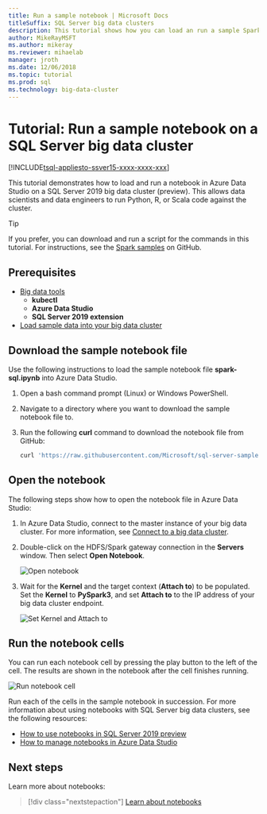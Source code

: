 ```yaml
---
title: Run a sample notebook | Microsoft Docs
titleSuffix: SQL Server big data clusters
description: This tutorial shows how you can load an run a sample Spark notebook on a SQL Server 2019 big data cluster (preview).
author: MikeRayMSFT 
ms.author: mikeray
ms.reviewer: mihaelab
manager: jroth
ms.date: 12/06/2018
ms.topic: tutorial
ms.prod: sql
ms.technology: big-data-cluster
---
```


# Tutorial: Run a sample notebook on a SQL Server big data cluster

[!INCLUDE[tsql-appliesto-ssver15-xxxx-xxxx-xxx](../includes/tsql-appliesto-ssver15-xxxx-xxxx-xxx.md)]

This tutorial demonstrates how to load and run a notebook in Azure Data Studio on a SQL Server 2019 big data cluster (preview). This allows data scientists and data engineers to run Python, R, or Scala code against the cluster.

> [!TIP]
> If you prefer, you can download and run a script for the commands in this tutorial. For instructions, see the [Spark samples](https://github.com/Microsoft/sql-server-samples/tree/master/samples/features/sql-big-data-cluster/spark) on GitHub.

## <a id="prereqs"></a> Prerequisites

- [Big data tools](deploy-big-data-tools.md)
   - **kubectl**
   - **Azure Data Studio**
   - **SQL Server 2019 extension**
- [Load sample data into your big data cluster](tutorial-load-sample-data.md)

## Download the sample notebook file

Use the following instructions to load the sample notebook file **spark-sql.ipynb** into Azure Data Studio.

1. Open a bash command prompt (Linux) or Windows PowerShell.

1. Navigate to a directory where you want to download the sample notebook file to.

1. Run the following **curl** command to download the notebook file from GitHub:

   ```bash
   curl 'https://raw.githubusercontent.com/Microsoft/sql-server-samples/master/samples/features/sql-big-data-cluster/spark/data-loading/transform-csv-files.ipynb' -o transform-csv-files.ipynb
   ```

## Open the notebook

The following steps show how to open the notebook file in Azure Data Studio:

1. In Azure Data Studio, connect to the master instance of your big data cluster. For more information, see [Connect to a big data cluster](connect-to-big-data-cluster.md).

1. Double-click on the HDFS/Spark gateway connection in the **Servers** window. Then select **Open Notebook**.

   ![Open notebook](media/tutorial-notebook-spark/azure-data-studio-open-notebook.png)

1. Wait for the **Kernel** and the target context (**Attach to**) to be populated. Set the **Kernel** to **PySpark3**, and set **Attach to** to the IP address of your big data cluster endpoint.

   ![Set Kernel and Attach to](media/tutorial-notebook-spark/set-kernel-and-attach-to.png)

## Run the notebook cells

You can run each notebook cell by pressing the play button to the left of the cell. The results are shown in the notebook after the cell finishes running.

![Run notebook cell](media/tutorial-notebook-spark/run-notebook-cell.png)

Run each of the cells in the sample notebook in succession. For more information about using notebooks with SQL Server big data clusters, see the following resources:

- [How to use notebooks in SQL Server 2019 preview](notebooks-guidance.md)
- [How to manage notebooks in Azure Data Studio](notebooks-how-to-manage.md)

## Next steps

Learn more about notebooks:
> [!div class="nextstepaction"]
> [Learn about notebooks](notebooks-guidance.md)
